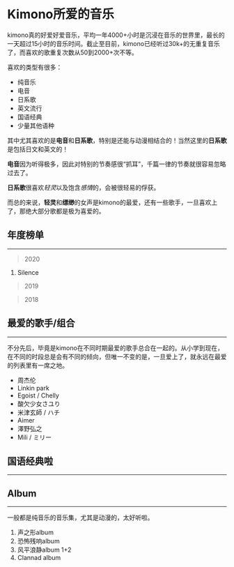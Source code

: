# Kimono所爱的音乐

kimono真的好爱好爱音乐，平均一年4000+小时是沉浸在音乐的世界里，最长的一天超过15小时的音乐时间。截止至目前，kimono已经听过30k+的无重复音乐了，而喜欢的歌重复次数从50到2000+次不等。

喜欢的类型有很多：

* 纯音乐
* 电音
* 日系歌
* 英文流行
* 国语经典
* 少量其他语种

其中尤其喜欢的是**电音**和**日系歌**，特别是还能与动漫相结合的！当然这里的**日系歌**是包括日文和英文的！

**电音**因为听得极多，因此对特别的节奏感很“抓耳”，千篇一律的节奏就很容易忽略过去了。

**日系歌**很喜欢*轻灵*以及饱含*感情*的，会被很轻易的俘获。

而总的来说，**轻灵**和**缥缈**的女声是kimono的最爱，还有一些歌手，一旦喜欢上了，那绝大部分歌都是极为喜爱的。

## 年度榜单

-----

> 2020

1. Silence

> 2019



> 2018

## 最爱的歌手/组合

-----

不分先后，毕竟是kimono在不同时期最爱的歌手总合在一起的。从小学到现在，在不同的时段总是会有不同的倾向，但唯一不变的是，一旦爱上了，就永远在最爱的列表里有一席之地。

* 周杰伦
* Linkin park
* Egoist / Chelly
* 酸欠少女さユり
* 米津玄師 / ハチ
* Aimer
* 澤野弘之
* Mili / ミリー

## 国语经典啦

-----

## Album

-----

一般都是纯音乐的音乐集，尤其是动漫的，太好听啦。

1. 声之形album
2. 恐怖残响album
3. 风平浪静album 1+2
4. Clannad album
